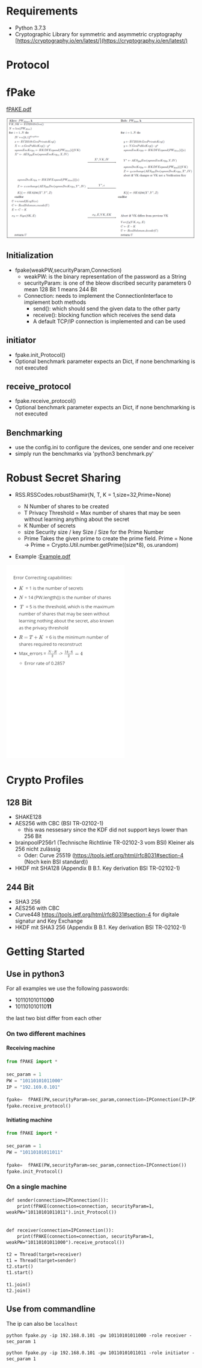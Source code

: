 # Requirements
- Python 3.7.3
- Cryptographic Library for symmetric and asymmetric cryptography [https://cryptography.io/en/latest/](https://cryptography.io/en/latest/)
# Protocol 

# fPake
 [fPAKE.pdf](fPAKE.pdf) 

![1570010175616](README.assets/1570010175616.png)

## Initialization
- fpake(weakPW,securityParam,Connection)
  - weakPW: is the binary representation of the password as a String
  - securityParam: is one of the bleow discribed security parameters 0 mean 128 Bit 1 means 244 Bit
  - Connection: needs to implement the ConnectionInterface to implement both methods
    - send(): which should send the given data to the other party
    - receive(): blocking function which receives the send data
    - A default TCP/IP connection is implemented and can be used

## initiator
- fpake.init_Protocol()
 - Optional benchmark parameter expects an Dict, if none benchmarking is not executed 

## receive_protocol
- fpake.receive_protocol()
 - Optional benchmark parameter expects an Dict, if none benchmarking is not executed

## Benchmarking
- use the config.ini to configure the devices, one sender and one receiver
- simply run the benchmarks via 'python3 benchmark.py'

# Robust Secret Sharing
- RSS.RSSCodes.robustShamir(N, T, K = 1,size=32,Prime=None)
  - N Number of shares to be created
  - T Privacy Threshold = Max number of shares that may be seen without learning anything about the secret
  - K Number of secrets
  - size Security size / key Size / Size for the Prime Number
  - Prime Takes the given prime to create the prime field. Prime = None -> Prime = Crypto.Util.number.getPrime((size*8), os.urandom)

- Example :[Example.pdf](shamir.pdf) 

![shamir](README.assets/shamir.png)

# Crypto Profiles

## 128 Bit

- SHAKE128
- AES256 with CBC (BSI TR-02102-1)
  - this was nessesary since the KDF did not support keys lower than 256 Bit
- brainpoolP256r1 (Technische Richtlinie TR-02102-3 vom BSI) Kleiner als 256 nicht zulässig 
  - Oder:  Curve 25519 (https://tools.ietf.org/html/rfc8031#section-4 (Noch kein BSI standard))
- HKDF mit SHA128 (Appendix B B.1. Key derivation BSI TR-02102-1)

## 244 Bit

- SHA3 256
- AES256 with CBC
- Curve448 https://tools.ietf.org/html/rfc8031#section-4 for digitale signatur and Key Exchange 
- HKDF mit SHA3 256  (Appendix B B.1. Key derivation BSI TR-02102-1)

# Getting Started

## Use in python3

For all examples we use the following passwords:
- 101101010110**00**
- 101101010110**11**

the last two bist differ from each other

### On two different machines
#### Receiving machine
```python
from fPAKE import *

sec_param = 1
PW = "10110101011000"
IP = "192.169.0.101"

fpake=  fPAKE(PW,securityParam=sec_param,connection=IPConnection(IP=IP))
fpake.receive_protocol()
```
#### Initiating machine
```python
from fPAKE import *

sec_param = 1
PW = "10110101011011"

fpake=  fPAKE(PW,securityParam=sec_param,connection=IPConnection())
fpake.init_Protocol()

```
### On a single machine
```python3
def sender(connection=IPConnection()):  
    print(fPAKE(connection=connection, securityParam=1, weakPW="10110101011011").init_Protocol())


def receiver(connection=IPConnection()):
    print(fPAKE(connection=connection, securityParam=1, weakPW="10110101011000").receive_protocol())

t2 = Thread(target=receiver)
t1 = Thread(target=sender)
t2.start()
t1.start()

t1.join()
t2.join()
```
## Use from commandline
The ip can also be `localhost`
```shell
python fpake.py -ip 192.168.0.101 -pw 10110101011000 -role receiver -sec_param 1
```
```shell
python fpake.py -ip 192.168.0.101 -pw 10110101011011 -role initiator -sec_param 1
```

